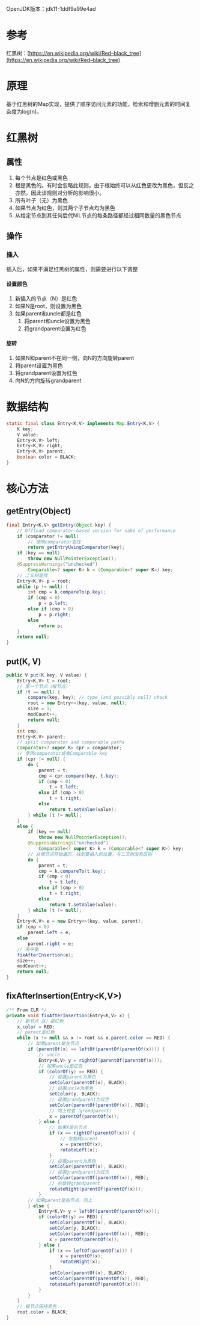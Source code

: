 OpenJDK版本：jdk11-1ddf9a99e4ad

# 参考

红黑树：[https://en.wikipedia.org/wiki/Red–black_tree](https://en.wikipedia.org/wiki/Red–black_tree)

# 原理
基于红黑树的Map实现，提供了顺序访问元素的功能，检索和增删元素的时间复杂度为log(n)。

# 红黑树

## 属性
1. 每个节点是红色或黑色
2. 根是黑色的。有时会忽略此规则。由于根始终可以从红色更改为黑色，但反之亦然，因此该规则对分析的影响很小。
3. 所有叶子（无）为黑色
4. 如果节点为红色，则其两个子节点均为黑色
5. 从给定节点到其任何后代NIL节点的每条路径都经过相同数量的黑色节点

## 操作

### 插入
插入后，如果不满足红黑树的属性，则需要进行以下调整

#### 设置颜色
1. 新插入的节点（N）是红色
2. 如果N是root，则设置为黑色
3. 如果parent和uncle都是红色
   1. 将parent和uncle设置为黑色
   2. 将grandparent设置为红色

#### 旋转
1. 如果N和parent不在同一侧，向N的方向旋转parent
2. 将parent设置为黑色
3. 将grandparent设置为红色
4. 向N的方向旋转grandparent

# 数据结构
```java
static final class Entry<K,V> implements Map.Entry<K,V> {
    K key;
    V value;
    Entry<K,V> left;
    Entry<K,V> right;
    Entry<K,V> parent;
    boolean color = BLACK;
}
```

# 核心方法

## getEntry(Object)
```java
final Entry<K,V> getEntry(Object key) {
    // Offload comparator-based version for sake of performance
    if (comparator != null)
        // 使用comparator查找
        return getEntryUsingComparator(key);
    if (key == null)
        throw new NullPointerException();
    @SuppressWarnings("unchecked")
        Comparable<? super K> k = (Comparable<? super K>) key;
    // 二叉树查找
    Entry<K,V> p = root;
    while (p != null) {
        int cmp = k.compareTo(p.key);
        if (cmp < 0)
            p = p.left;
        else if (cmp > 0)
            p = p.right;
        else
            return p;
    }
    return null;
}
```

## put(K, V)
```java
public V put(K key, V value) {
    Entry<K,V> t = root;
    // 第一个节点（根节点）
    if (t == null) {
        compare(key, key); // type (and possibly null) check
        root = new Entry<>(key, value, null);
        size = 1;
        modCount++;
        return null;
    }
    int cmp;
    Entry<K,V> parent;
    // split comparator and comparable paths
    Comparator<? super K> cpr = comparator;
    // 使用comparator或者Comparable key
    if (cpr != null) {
        do {
            parent = t;
            cmp = cpr.compare(key, t.key);
            if (cmp < 0)
                t = t.left;
            else if (cmp > 0)
                t = t.right;
            else
                return t.setValue(value);
        } while (t != null);
    }
    else {
        if (key == null)
            throw new NullPointerException();
        @SuppressWarnings("unchecked")
            Comparable<? super K> k = (Comparable<? super K>) key;
        // 从根节点开始遍历，找到要插入的位置，与二叉树没有区别
        do {
            parent = t;
            cmp = k.compareTo(t.key);
            if (cmp < 0)
                t = t.left;
            else if (cmp > 0)
                t = t.right;
            else
                return t.setValue(value);
        } while (t != null);
    }
    Entry<K,V> e = new Entry<>(key, value, parent);
    if (cmp < 0)
        parent.left = e;
    else
        parent.right = e;
    // 再平衡
    fixAfterInsertion(e);
    size++;
    modCount++;
    return null;
}
```

## fixAfterInsertion(Entry<K,V>)
```java
/** From CLR */
private void fixAfterInsertion(Entry<K,V> x) {
    // 新节点（X）是红色
    x.color = RED;
    // parent是红色
    while (x != null && x != root && x.parent.color == RED) {
        // 如果parent是左节点
        if (parentOf(x) == leftOf(parentOf(parentOf(x)))) {
            // uncle
            Entry<K,V> y = rightOf(parentOf(parentOf(x)));
            // 如果uncle是红色
            if (colorOf(y) == RED) {
                // 设置parent为黑色
                setColor(parentOf(x), BLACK);
                // 设置uncle为黑色
                setColor(y, BLACK);
                // 设置grandparent为红色
                setColor(parentOf(parentOf(x)), RED);
                // 向上检查（grandparent）
                x = parentOf(parentOf(x));
            } else {
                // 如果X是右节点
                if (x == rightOf(parentOf(x))) {
                    // 左旋转parent
                    x = parentOf(x);
                    rotateLeft(x);
                }
                // 设置parent为黑色
                setColor(parentOf(x), BLACK);
                // 设置grandparent为红色
                setColor(parentOf(parentOf(x)), RED);
                // 右旋转grandparent
                rotateRight(parentOf(parentOf(x)));
            }
        // 如果parent是右节点，同上
        } else {
            Entry<K,V> y = leftOf(parentOf(parentOf(x)));
            if (colorOf(y) == RED) {
                setColor(parentOf(x), BLACK);
                setColor(y, BLACK);
                setColor(parentOf(parentOf(x)), RED);
                x = parentOf(parentOf(x));
            } else {
                if (x == leftOf(parentOf(x))) {
                    x = parentOf(x);
                    rotateRight(x);
                }
                setColor(parentOf(x), BLACK);
                setColor(parentOf(parentOf(x)), RED);
                rotateLeft(parentOf(parentOf(x)));
            }
        }
    }
    // 根节点保持黑色
    root.color = BLACK;
}
```